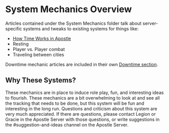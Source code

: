 # System Mechanics Overview
Articles contained under the System Mechanics folder talk about server-specific systems and tweaks to existing systems for things like:
- [How Time Works in Apostle](15.02%20Time%20in%20Apostle.md)
- Resting
- Player vs. Player combat
- Traveling between cities

Downtime mechanic articles are included in their own [Downtime section](15.02%20Time%20in%20Apostle.md).

## Why These Systems?
These mechanics are in place to induce role play, fun, and interesting ideas to flourish. These mechanics are a bit overwhelming to look at and see all the tracking that needs to be done, but this system will be fun and interesting in the long run. Questions and criticism about this system are very much appreciated. If there are questions, please contact Legion or Gracie in the Apostle Server with those questions, or write suggestions in the #suggestion-and-ideas channel on the Apostle Server.
